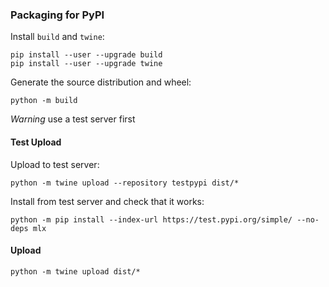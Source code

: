 ### Packaging for PyPI

Install `build` and `twine`:

```
pip install --user --upgrade build
pip install --user --upgrade twine
```

Generate the source distribution and wheel:

```
python -m build
```

*Warning* use a test server first

#### Test Upload

Upload to test server:

```
python -m twine upload --repository testpypi dist/*
```

Install from test server and check that it works:

```
python -m pip install --index-url https://test.pypi.org/simple/ --no-deps mlx
```

#### Upload

```
python -m twine upload dist/*
```

